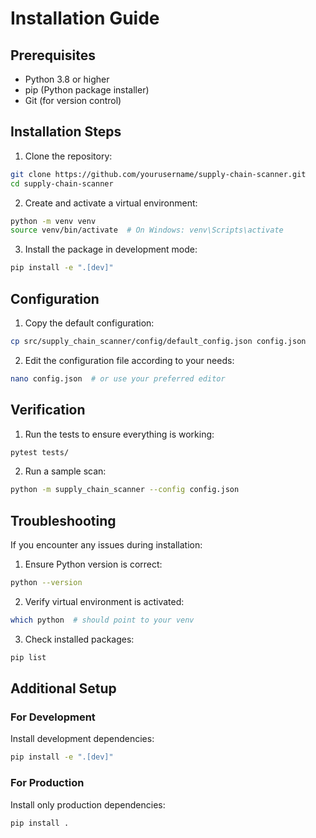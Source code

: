 # Installation Guide

## Prerequisites

- Python 3.8 or higher
- pip (Python package installer)
- Git (for version control)

## Installation Steps

1. Clone the repository:
```bash
git clone https://github.com/yourusername/supply-chain-scanner.git
cd supply-chain-scanner
```

2. Create and activate a virtual environment:
```bash
python -m venv venv
source venv/bin/activate  # On Windows: venv\Scripts\activate
```

3. Install the package in development mode:
```bash
pip install -e ".[dev]"
```

## Configuration

1. Copy the default configuration:
```bash
cp src/supply_chain_scanner/config/default_config.json config.json
```

2. Edit the configuration file according to your needs:
```bash
nano config.json  # or use your preferred editor
```

## Verification

1. Run the tests to ensure everything is working:
```bash
pytest tests/
```

2. Run a sample scan:
```bash
python -m supply_chain_scanner --config config.json
```

## Troubleshooting

If you encounter any issues during installation:

1. Ensure Python version is correct:
```bash
python --version
```

2. Verify virtual environment is activated:
```bash
which python  # should point to your venv
```

3. Check installed packages:
```bash
pip list
```

## Additional Setup

### For Development

Install development dependencies:
```bash
pip install -e ".[dev]"
```

### For Production

Install only production dependencies:
```bash
pip install .
```